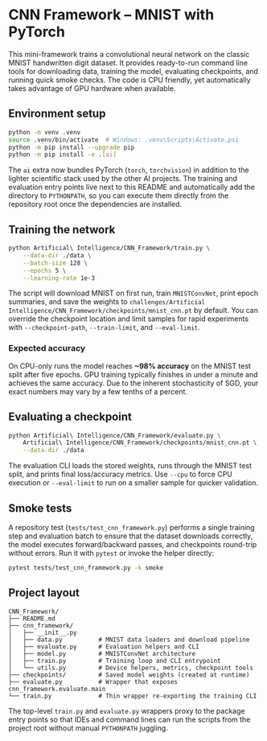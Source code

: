 # CNN Framework – MNIST with PyTorch

This mini-framework trains a convolutional neural network on the classic MNIST handwritten digit dataset. It provides
ready-to-run command line tools for downloading data, training the model, evaluating checkpoints, and running quick smoke
checks. The code is CPU friendly, yet automatically takes advantage of GPU hardware when available.

## Environment setup

```bash
python -m venv .venv
source .venv/bin/activate  # Windows: .venv\Scripts\Activate.ps1
python -m pip install --upgrade pip
python -m pip install -e .[ai]
```

The `ai` extra now bundles PyTorch (`torch`, `torchvision`) in addition to the lighter scientific stack used by the other AI
projects. The training and evaluation entry points live next to this README and automatically add the directory to
`PYTHONPATH`, so you can execute them directly from the repository root once the dependencies are installed.

## Training the network

```bash
python Artificial\ Intelligence/CNN_Framework/train.py \
    --data-dir ./data \
    --batch-size 128 \
    --epochs 5 \
    --learning-rate 1e-3
```

The script will download MNIST on first run, train `MNISTConvNet`, print epoch summaries, and save the weights to
`challenges/Artificial Intelligence/CNN_Framework/checkpoints/mnist_cnn.pt` by default. You can override the checkpoint location and
limit samples for rapid experiments with `--checkpoint-path`, `--train-limit`, and `--eval-limit`.

### Expected accuracy

On CPU-only runs the model reaches **~98% accuracy** on the MNIST test split after five epochs. GPU training typically
finishes in under a minute and achieves the same accuracy. Due to the inherent stochasticity of SGD, your exact numbers may
vary by a few tenths of a percent.

## Evaluating a checkpoint

```bash
python Artificial\ Intelligence/CNN_Framework/evaluate.py \
    Artificial\ Intelligence/CNN_Framework/checkpoints/mnist_cnn.pt \
    --data-dir ./data
```

The evaluation CLI loads the stored weights, runs through the MNIST test split, and prints final loss/accuracy metrics. Use
`--cpu` to force CPU execution or `--eval-limit` to run on a smaller sample for quicker validation.

## Smoke tests

A repository test (`tests/test_cnn_framework.py`) performs a single training step and evaluation batch to ensure that the
dataset downloads correctly, the model executes forward/backward passes, and checkpoints round-trip without errors. Run it
with `pytest` or invoke the helper directly:

```bash
pytest tests/test_cnn_framework.py -k smoke
```

## Project layout

```
CNN_Framework/
├── README.md
├── cnn_framework/
│   ├── __init__.py
│   ├── data.py          # MNIST data loaders and download pipeline
│   ├── evaluate.py      # Evaluation helpers and CLI
│   ├── model.py         # MNISTConvNet architecture
│   ├── train.py         # Training loop and CLI entrypoint
│   └── utils.py         # Device helpers, metrics, checkpoint tools
├── checkpoints/         # Saved model weights (created at runtime)
├── evaluate.py          # Wrapper that exposes cnn_framework.evaluate.main
└── train.py             # Thin wrapper re-exporting the training CLI
```

The top-level `train.py` and `evaluate.py` wrappers proxy to the package entry points so that IDEs and command lines can run
the scripts from the project root without manual `PYTHONPATH` juggling.
